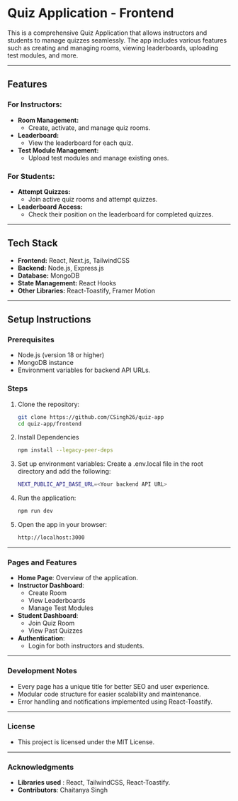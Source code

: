 # Quiz Application - Frontend

This is a comprehensive Quiz Application that allows instructors and students to manage quizzes seamlessly. 
The app includes various features such as creating and managing rooms, viewing leaderboards, uploading test modules, and more.

---

## Features

### For Instructors:
- **Room Management:**
  - Create, activate, and manage quiz rooms.
- **Leaderboard:**
  - View the leaderboard for each quiz.
- **Test Module Management:**
  - Upload test modules and manage existing ones.

### For Students:
- **Attempt Quizzes:**
  - Join active quiz rooms and attempt quizzes.
- **Leaderboard Access:**
  - Check their position on the leaderboard for completed quizzes.

---

## Tech Stack

- **Frontend:** React, Next.js, TailwindCSS
- **Backend:** Node.js, Express.js
- **Database:** MongoDB
- **State Management:** React Hooks
- **Other Libraries:** React-Toastify, Framer Motion

---

## Setup Instructions

### Prerequisites
- Node.js (version 18 or higher)
- MongoDB instance
- Environment variables for backend API URLs.

### Steps
1. Clone the repository:
   ```bash
   git clone https://github.com/CSingh26/quiz-app
   cd quiz-app/frontend
   ```
2. Install Dependencies
    ```bash
    npm install --legacy-peer-deps
    ```
3. Set up environment variables: Create a .env.local file in the root directory and add the following:
    ```bash
    NEXT_PUBLIC_API_BASE_URL=<Your backend API URL>
    ```
4. Run the application:
    ```bash 
    npm run dev
    ```
5. Open the app in your browser:
    ```bash
    http://localhost:3000
    ```
---
### Pages and Features
- **Home Page**: Overview of the application.
- **Instructor Dashboard**:
    - Create Room
    - View Leaderboards
    - Manage Test Modules
- **Student Dashboard**:
    - Join Quiz Room
    - View Past Quizzes
- **Authentication**:
    - Login for both instructors and students.
---
### Development Notes
- Every page has a unique title for better SEO and user experience.
- Modular code structure for easier scalability and maintenance.
- Error handling and notifications implemented using React-Toastify.
---
### License
- This project is licensed under the MIT License.
---
### Acknowledgments
- **Libraries used** : React, TailwindCSS, React-Toastify.
- **Contributors**: Chaitanya Singh